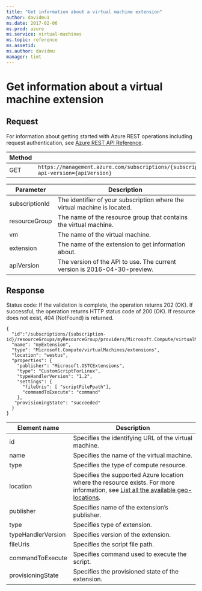 ```yaml
---
title: "Get information about a virtual machine extension"
author: davidmu1
ms.date: 2017-02-06
ms.prod: azure
ms.service: virtual-machines
ms.topic: reference
ms.assetid:
ms.author: davidmu
manager: timt
---
```


# Get information about a virtual machine extension   
    
## Request    

For information about getting started with Azure REST operations including request authentication, see [Azure REST API Reference](../../../index.md).    
    
| Method | Request URI |    
|--------|-------------|    
| GET | `https://management.azure.com/subscriptions/{subscriptionId}/resourceGroups/{resourceGroup}/providers/Microsoft.Compute/virtualMachines/{vm}/extensions/{extension}?api-version={apiVersion}` |    

| Parameter | Description |
| --------- | ----------- |
| subscriptionId | The identifier of your subscription where the virtual machine is located. |
| resourceGroup | The name of the resource group that contains the virtual machine. |
| vm | The name of the virtual machine. |
| extension | The name of the extension to get information about. |
| apiVersion | The version of the API to use. The current version is 2016-04-30-preview. |

## Response    
 
Status code: If the validation is complete, the operation returns 202 (OK). If successful, the operation returns HTTP status code of 200 (OK). If resource does not exist, 404 (NotFound) is returned.    
    
```  
{    
  "id":"/subscriptions/{subscription-id}/resourceGroups/myResourceGroup/providers/Microsoft.Compute/virtualMachines/myVM/extensions/myExtension",    
  "name": "myExtension",    
  "type": "Microsoft.Compute/virtualMachines/extensions",    
  "location": "westus",    
  "properties": {    
    "publisher": "Microsoft.OSTCExtensions",    
    "type": "CustomScriptForLinux",    
    "typeHandlerVersion": "1.2",    
    "settings": {    
      "fileUris": [ "scriptFilePpath"],    
      "commandToExecute": "command"    
    },    
   "provisioningState": "succeeded"    
  }    
}    
```    
    
| Element name | Description |    
|--------------|-------------|    
| id | Specifies the identifying URL of the virtual machine. |    
| name | Specifies the name of the virtual machine. |    
| type | Specifies the type of compute resource. |    
| location | Specifies the supported Azure location where the resource exists. For more information, see [List all the available geo-locations](../../../docs-ref-autogen/resources/subscriptions.yml#Subscriptions_ListLocations). |    
| publisher | Specifies name of the extension’s publisher. |    
| type | Specifies type of extension. |    
| typeHandlerVersion | Specifies version of the extension. |    
| fileUris | Specifies the script file path. |    
| commandToExecute | Specifies command used to execute the script. |    
| provisioningState | Specifies the provisioned state of the extension. |